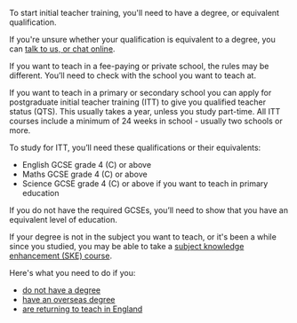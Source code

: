 To start initial teacher training, you'll need to have a degree, or equivalent qualification.

If you're unsure whether your qualification is equivalent to a degree, you can [talk to us, or chat online](/steps-to-become-a-teacher#talk-to-us).

If you want to teach in a fee-paying or private school, the rules may be different. You’ll need to check with the school you want to teach at.

If you want to teach in a primary or secondary school you can apply for postgraduate initial teacher training (ITT) to give you qualified teacher status (QTS). This usually takes a year, unless you study part-time. All ITT courses include a minimum of 24 weeks in school - usually two schools or more.

To study for ITT, you’ll need these qualifications or their equivalents:

* English GCSE grade 4 (C) or above
* Maths GCSE grade 4 (C) or above
* Science GCSE grade 4 (C) or above if you want to teach in primary education

If you do not have the required GCSEs, you’ll need to show that you have an equivalent level of education.

If your degree is not in the subject you want to teach, or it's been a while since you studied, you may be able to take a [subject knowledge enhancement (SKE) course](/guidance/train-to-become-a-teacher#subject-knowledge-enhancement-courses).

Here's what you need to do if you:

* [do not have a degree](/steps-to-become-a-teacher/if-you-need-to-get-the-right-qualifications#if-you-dont-have-a-degree)
* [have an overseas degree](/international-candidates)
* [are returning to teach in England](/returning-to-teaching)
